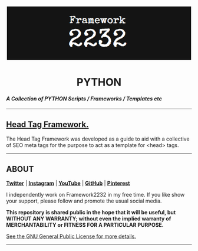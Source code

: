 <p align="center">
    <img src="https://github.com/framework2232/framework2232.github.io/blob/master/images/banner.png?raw=true" alt="Framework2232 Logo" width="500"/>
</p>
<h1 align=center>PYTHON</h1>

#### _A Collection of PYTHON Scripts / Frameworks / Templates etc_

---

## [Head Tag Framework.][HeadTagFramework]
The Head Tag Framework was developed as a guide to aid with a collective of SEO meta tags for the purpose to act as a template for \<head> tags.

---

## ABOUT

[__Twitter__][Twitter]
| [__Instagram__][Instagram]
| [__YouTube__][YouTube]
| [__GitHub__][GitHub]
| [__Pinterest__][Pinterest]

I independently work on Framework2232 in my free time. If you like show your support, please follow and promote the usual social media.

__This repository is shared public in the hope that it will be useful, but WITHOUT ANY WARRANTY; without even the implied warranty of MERCHANTABILITY or FITNESS FOR A PARTICULAR PURPOSE.__

[See the GNU General Public License for more details.](http://www.gnu.org/licenses/)

---

[HeadTagFramework]: https://github.com/framework2232/Python/Head_Template "Head Tag Framework"

[Twitter]: https://github.com/framework2232/Python "Twitter - Framework2232"
[Instagram]: https://github.com/framework2232/HTML "Instagram - Framework2232"
[YouTube]: https://github.com/framework2232/CSS "YouTube - Framework2232"
[GitHub]: https://github.com/framework2232/Markdown "GitHub - Framework2232"
[Pinterest]: https://github.com/framework2232/Markdown "Pinterest - Framework2232"